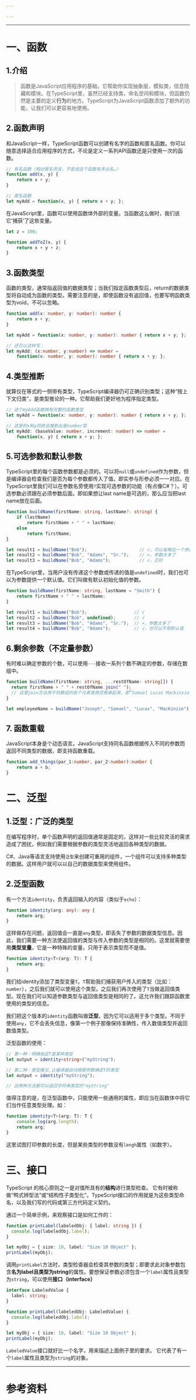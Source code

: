 ```yaml
---

---
```

--- 
# 一、函数
## 1.介绍

> 函数是JavaScript应用程序的基础。它帮助你实现抽象层，模拟类，信息隐藏和模块。在TypeScript里，虽然已经支持类，命名空间和模块，但函数仍然是主要的定义**行为**的地方。TypeScript为JavaScript函数添加了额外的功能，让我们可以更容易地使用。

## 2.函数声明

和JavaScript一样，TypeScript函数可以创建有名字的函数和匿名函数。你可以随意选择适合应用程序的方式，不论是定义一系列API函数还是只使用一次的函数。

```ts
// 有名函数（相对匿名而言，不是说这个函数有多出名…）
function add(x, y) {
    return x + y;
}

// 匿名函数
let myAdd = function(x, y) { return x + y; };
```

在JavaScript里，函数可以使用函数体外部的变量。当函数这么做时，我们说它‘捕获’了这些变量。

```ts
let z = 100;

function addToZ(x, y) {
	return x + y + z;
}
```

## 3.函数类型

函数的类型，通常指返回值的数据类型；当我们指定函数类型后，return的数据类型将自动成为函数的类型。需要注意的是，即使函数没有返回值，也要写明函数类型为void，不可以忽略。

```ts
function add(x: number, y: number): number {
    return x + y;
}

let myAdd = function(x: number, y: number): number { return x + y; };

// 还可以这样写：
let myAdd: (x:number, y:number) => number =
    function(x: number, y: number): number { return x + y; };
```

## 4.类型推断

就算仅在等式的一侧带有类型，TypeScript编译器仍可正确识别类型；这种“按上下文归类”，是类型推论的一种。它帮助我们更好地为程序指定类型。

```ts
// 这个myAdd函数拥有完整的函数类型
let myAdd = function(x: number, y: number): number { return x + y; };

// 这里的x和y同样会推断出是number型
let myAdd: (baseValue: number, increment: number) => number =
    function(x, y) { return x + y; };
```

## 5.可选参数和默认参数

TypeScript里的每个函数参数都是必须的。可以将`null`或`undefined`作为参数，但是编译器会检查我们是否为每个参数都传入了值。即实参与形参必须一一对应。在TypeScript里我们可以在参数名旁使用`?`实现可选参数的功能（有点像C#？）。可选参数必须跟在必须参数后面。即如果想让last name是可选的，那么应当把last name放在后面。

```ts
function buildName(firstName: string, lastName?: string) {
    if (lastName)
        return firstName + " " + lastName;
    else
        return firstName;
}

let result1 = buildName("Bob");                    // √，可以省略后一个参数
let result2 = buildName("Bob", "Adams", "Sr.");    // ×，参数太多了
let result3 = buildName("Bob", "Adams");           // √，正好
```

在TypeScript里，当用户没有传递这个参数或传递的值是`undefined`时，我们也可以为参数提供一个默认值。它们叫做有默认初始化值的参数。

```ts
function buildName(firstName: string, lastName = "Smith") {
    return firstName + " " + lastName;
}

let result1 = buildName("Bob");                  // √
let result2 = buildName("Bob", undefined);       // √
let result3 = buildName("Bob", "Adams", "Sr.");  // ×，参数太多了
let result4 = buildName("Bob", "Adams");         // √，也可以不用默认值
```

## 6.剩余参数（不定量参数）

有时难以确定参数的个数，可以使用`···`接收一系列个数不确定的参数，存储在数组中。

```ts
function buildName(firstName: string, ...restOfName: string[]) {
  return firstName + " " + restOfName.join(" ");
  // 这里join方法用于将数组的各个元素使用空格串起来，即”Samuel Lucas Mackinzie“
}

let employeeName = buildName("Joseph", "Samuel", "Lucas", "MacKinzie");
```

## 7. 函数重载

JavaScript本身是个动态语言。JavaScript支持同名函数根据传入不同的参数而返回不同类型的数据，即支持函数重载。

```ts
function add_things(par_1:number, par_2:number):number {
	return a + b;
}
```

# 二、泛型

## 1.泛型：广泛的类型

在编写程序时，单个函数声明的返回值通常是固定的，这样对一些比较灵活的需求造成了困扰，例如我们需要根据参数的类型灵活地返回各种类型的数据。

C#、Java等语言支持使用`泛型`来创建可重用的组件，一个组件可以支持多种类型的数据。这样用户就可以以自己的数据类型来使用组件。

## 2.泛型函数

有一个方法`identity`，负责返回输入的内容（类似于`echo`）：

```ts
function identity(arg: any): any {
    return arg;
}
```

这样做存在问题，返回值会一直是`any`类型，即丢失了参数的数据类型信息。因此，我们需要一种方法使返回值的类型与传入参数的类型是相同的。这里就需要使用**类型变量**，它是一种特殊的变量，只用于表示类型而不是值。

```ts
function identity<T>(arg: T): T {
	return arg; 
}
```

我们给identity添加了类型变量`T`。`T`帮助我们捕获用户传入的类型（比如：`number`），之后我们就可以使用这个类型。之后我们再次使用了`T`当做返回值类型。现在我们可以知道参数类型与返回值类型是相同的了。这允许我们跟踪函数里使用的类型的信息。

我们把这个版本的`identity`函数叫做**泛型**，因为它可以适用于多个类型。不同于使用`any`，它不会丢失信息，像第一个例子那像保持准确性，传入数值类型并返回数值类型。

泛型函数的使用：

```ts
// 第一种：明确指定T是某种类型
let output = identity<string>("myString");

// 第二种：类型推论,让编译器自动根据参数确定T的类型
let output = identity("myString");

// 这两种方法都可以返回字符串类型的"myString"
```

值得注意的是，在泛型函数中，只能使用一些通用的属性，即应当在函数体中将它们当作任意类型处理。如：

```ts
function identity<T>(arg: T): T {
    console.log(arg.length);
    return arg;
}
```

这里试图打印参数的长度，但是某些类型的参数没有`lengh`属性（如数字）。

# 三、接口

TypeScript 的核心原则之一是对值所具有的**结构**进行类型检查。 它有时被称做“鸭式辨型法”或“结构性子类型化”。TypeScript接口的作用就是为这些类型命名，以及我们写的代码或第三方代码定义契约。

通过一个简单示例，来观察接口是如何工作的：

```ts
function printLabel(labeledObj: { label: string }) {
  console.log(labeledObj.label);
}

let myObj = { size: 10, label: "Size 10 Object" };
printLabel(myObj);
```

调用`printLabel`方法时，类型检查器会检查其参数的类型；即要求此对象参数包含**名为label且类型为string**的属性。要想保证参数必须包含一个`label`属性且类型为`string`，可以使用**接口（interface）**

```ts
interface LabeledValue {
  label: string;
}

function printLabel(labeledObj: LabeledValue) {
  console.log(labeledObj.label);
}

let myObj = { size: 10, label: "Size 10 Object" };
printLabel(myObj);
```

`LabeledValue`接口就好比一个名字，用来描述上面例子里的要求。 它代表了有一个`label`属性且类型为`string`的对象。


--- 
# 参考资料

[^1]: TSDoc.TS手册指南v1-函数\[EB/OL].(2023-04-28)\[2025-08-05]. https://fxzer.github.io/tsdoc-vitepress/zh/handbooks/handbook-v1/Functions
[^2]: TSDoc.TS手册指南v1-泛型\[EB/OL].(2023-04-28)\[2025-08-05]. https://fxzer.github.io/tsdoc-vitepress/zh/handbooks/handbook-v1/Generics
[^3]: TSDoc.TS手册指南v1-接口\[EB/OL].(2023-04-28)\[2025-08-05]. https://fxzer.github.io/tsdoc-vitepress/zh/handbooks/handbook-v1/Interfaces
